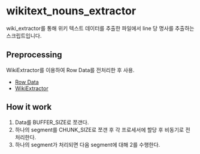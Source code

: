 # wikitext_nouns_extractor

wiki_extractor를 통해 위키 텍스트 데이터를 추출한 파일에서 line 당 명사를 추출하는 스크립트입니다.

## Preprocessing
WikiExtractor를 이용하여 Row Data를 전처리한 후 사용.
- [Row Data](https://dumps.wikimedia.org/kowiki/latest/kowiki-latest-pages-articles.xml.bz2)
- [WikiExtractor](https://github.com/attardi/wikiextractor.git)

## How it work
1. Data를 BUFFER_SIZE로 쪼갠다.
2. 하나의 segment를 CHUNK_SIZE로 쪼갠 후 각 프로세서에 할당 후 비동기로 전처리한다.
3. 하나의 segment가 처리되면 다음 segment에 대해 2를 수행한다.
